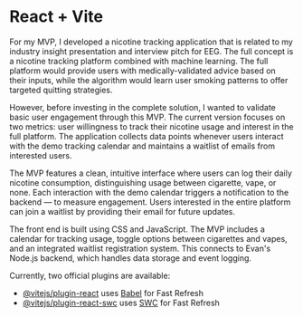 # React + Vite

For my MVP, I developed a nicotine tracking application that is related to my industry insight presentation and interview pitch for EEG. The full concept is a nicotine tracking platform combined with machine learning. The full platform would provide users with medically-validated advice based on their inputs, while the algorithm would learn user smoking patterns to offer targeted quitting strategies.

However, before investing in the complete solution, I wanted to validate basic user engagement through this MVP. The current version focuses on two metrics: user willingness to track their nicotine usage and interest in the full platform. The application collects data points whenever users interact with the demo tracking calendar and maintains a waitlist of emails from interested users.

The MVP features a clean, intuitive interface where users can log their daily nicotine consumption, distinguishing usage between cigarette, vape, or none. Each interaction with the demo calendar triggers a notification to the backend — to measure engagement. Users interested in the entire platform can join a waitlist by providing their email for future updates.

The front end is built using CSS and JavaScript. The MVP includes a calendar for tracking usage, toggle options between cigarettes and vapes, and an integrated waitlist registration system. This connects to Evan's Node.js backend, which handles data storage and event logging.

Currently, two official plugins are available:

- [@vitejs/plugin-react](https://github.com/vitejs/vite-plugin-react/blob/main/packages/plugin-react/README.md) uses [Babel](https://babeljs.io/) for Fast Refresh
- [@vitejs/plugin-react-swc](https://github.com/vitejs/vite-plugin-react-swc) uses [SWC](https://swc.rs/) for Fast Refresh
